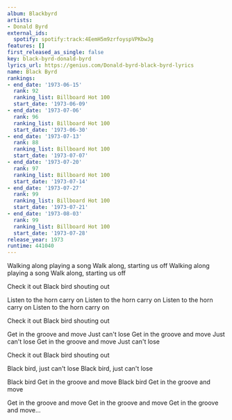 ```yaml
---
album: Blackbyrd
artists:
- Donald Byrd
external_ids:
  spotify: spotify:track:4EemH5m9zrfoyspVPKbwJg
features: []
first_released_as_single: false
key: black-byrd-donald-byrd
lyrics_url: https://genius.com/Donald-byrd-black-byrd-lyrics
name: Black Byrd
rankings:
- end_date: '1973-06-15'
  rank: 92
  ranking_list: Billboard Hot 100
  start_date: '1973-06-09'
- end_date: '1973-07-06'
  rank: 96
  ranking_list: Billboard Hot 100
  start_date: '1973-06-30'
- end_date: '1973-07-13'
  rank: 88
  ranking_list: Billboard Hot 100
  start_date: '1973-07-07'
- end_date: '1973-07-20'
  rank: 97
  ranking_list: Billboard Hot 100
  start_date: '1973-07-14'
- end_date: '1973-07-27'
  rank: 99
  ranking_list: Billboard Hot 100
  start_date: '1973-07-21'
- end_date: '1973-08-03'
  rank: 99
  ranking_list: Billboard Hot 100
  start_date: '1973-07-28'
release_year: 1973
runtime: 441040
---
```

Walking along playing a song
Walk along, starting us off
Walking along playing a song
Walk along, starting us off

Check it out
Black bird shouting out

Listen to the horn carry on
Listen to the horn carry on
Listen to the horn carry on
Listen to the horn carry on

Check it out
Black bird shouting out

Get in the groove and move
Just can't lose
Get in the groove and move
Just can't lose
Get in the groove and move
Just can't lose

Check it out
Black bird shouting out

Black bird, just can't lose
Black bird, just can't lose

Black bird
Get in the groove and move
Black bird
Get in the groove and move

Get in the groove and move
Get in the groove and move
Get in the groove and move...
